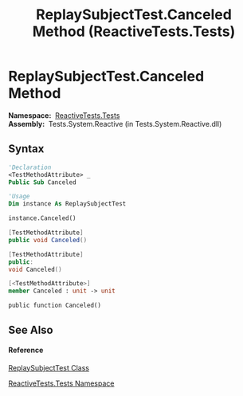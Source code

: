 ﻿---
title: ReplaySubjectTest.Canceled Method  (ReactiveTests.Tests)
TOCTitle: Canceled Method
ms:assetid: M:ReactiveTests.Tests.ReplaySubjectTest.Canceled
ms:mtpsurl: https://msdn.microsoft.com/en-us/library/reactivetests.tests.replaysubjecttest.canceled(v=VS.103)
ms:contentKeyID: 36619982
ms.date: 06/28/2011
mtps_version: v=VS.103
f1_keywords:
- ReactiveTests.Tests.ReplaySubjectTest.Canceled
dev_langs:
- CSharp
- JScript
- VB
- FSharp
- c++
---

# ReplaySubjectTest.Canceled Method

**Namespace:**  [ReactiveTests.Tests](hh289046\(v=vs.103\).md)  
**Assembly:**  Tests.System.Reactive (in Tests.System.Reactive.dll)

## Syntax

``` vb
'Declaration
<TestMethodAttribute> _
Public Sub Canceled
```

``` vb
'Usage
Dim instance As ReplaySubjectTest

instance.Canceled()
```

``` csharp
[TestMethodAttribute]
public void Canceled()
```

``` c++
[TestMethodAttribute]
public:
void Canceled()
```

``` fsharp
[<TestMethodAttribute>]
member Canceled : unit -> unit 
```

``` jscript
public function Canceled()
```

## See Also

#### Reference

[ReplaySubjectTest Class](hh303355\(v=vs.103\).md)

[ReactiveTests.Tests Namespace](hh289046\(v=vs.103\).md)

